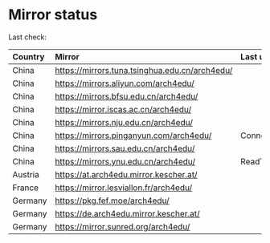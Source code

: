<script src="./time.js"></script>
# Mirror status
Last check: <script type="text/javascript">localize(1679001519.1349287);</script>

|Country|Mirror|Last update|
|:------|:-----|:----------|
|China|https://mirrors.tuna.tsinghua.edu.cn/arch4edu/|<script type="text/javascript">localize(1678991661);</script>|
|China|https://mirrors.aliyun.com/arch4edu/|<script type="text/javascript">localize(1678948751);</script>|
|China|https://mirrors.bfsu.edu.cn/arch4edu/|<script type="text/javascript">localize(1678948751);</script>|
|China|https://mirror.iscas.ac.cn/arch4edu/|<script type="text/javascript">localize(1678991661);</script>|
|China|https://mirrors.nju.edu.cn/arch4edu/|<script type="text/javascript">localize(1678948751);</script>|
|China|https://mirrors.pinganyun.com/arch4edu/|ConnectionError|
|China|https://mirrors.sau.edu.cn/arch4edu/|<script type="text/javascript">localize(1673850842);</script>|
|China|https://mirrors.ynu.edu.cn/arch4edu/|ReadTimeout|
|Austria|https://at.arch4edu.mirror.kescher.at/|<script type="text/javascript">localize(1678948751);</script>|
|France|https://mirror.lesviallon.fr/arch4edu/|<script type="text/javascript">localize(1678948751);</script>|
|Germany|https://pkg.fef.moe/arch4edu/|<script type="text/javascript">localize(1678948751);</script>|
|Germany|https://de.arch4edu.mirror.kescher.at/|<script type="text/javascript">localize(1678948751);</script>|
|Germany|https://mirror.sunred.org/arch4edu/|<script type="text/javascript">localize(1678948751);</script>|

<script src="./tablefilter/tablefilter.js"></script>
<script src="./table.js"></script>
